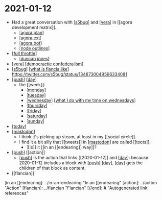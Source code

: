 # 2021-01-12

- Had a great conversation with [[s5bug]] and [[vera]] in [[agora development matrix]].
  - [[agora plan]]
  - [[agora ext]]
  - [[agora bot]]
  - [[node outlines]]
- [[full throttle]]
  - [[duncan jones]]
- [[vera]] [[democractic confederalism]]
- [[s5bug]] [[what is flancia like]] https://twitter.com/s5bug/status/1348730049596334081
- [[push]] [[day]]
  - the [[week]]:
    - [[monday]]
    - [[tuesday]]
    - [[wednesday]] [[what I do with my time on wednesdays]]
    - [[thursday]]
    - [[friday]]
    - [[saturday]]
    - [[sunday]]
- [[today]]
- [[mastodon]]
  - I think it's picking up steam, at least in my [[social circle]].
  - I find it a bit silly that [[tweets]] in [[mastodon]] are called [[toots]].
    - [[Is]] it [[in an [[endearing]] way]]?
- [[push]] [[action]] 
  - [[push]] is the action that links [[2020-01-12]] and [[day]]: because 2020-01-12 includes a block with [[push]] [[day]], [[day]] gets the children of that block as content.
- [[flancian]]

[//begin]: # "Autogenerated link references for markdown compatibility"
[s5bug]: ../s5bug "S5bug"
[vera]: ../vera "Vera"
[agora plan]: ../agora-plan "Agora Plan"
[agora ext]: ../agora-ext "Agora Ext"
[agora bot]: ../agora-bot "Agora Bot"
[node outlines]: ../node-outlines "Node Outlines"
[full throttle]: ../full-throttle "Full Throttle"
[duncan jones]: ../duncan-jones "Duncan Jones"
[democractic confederalism]: ../democractic-confederalism "Democractic Confederalism"
[what is flancia like]: ../what-is-flancia-like "What Is Flancia Like"
[push]: ../push "Push"
[day]: ../day "Day"
[monday]: ../monday "Monday"
[tuesday]: ../tuesday "Tuesday"
[wednesday]: ../wednesday "Wednesday"
[what I do with my time on wednesdays]: ../what-i-do-with-my-time-on-wednesdays "What I Do with My Time on Wednesdays"
[thursday]: ../thursday "Thursday"
[friday]: ../friday "Friday"
[saturday]: ../saturday "Saturday"
[sunday]: ../sunday "Sunday"
[today]: ../today "Today"
[mastodon]: ../mastodon "Mastodon"
[in an [[endearing]: ../in-an-endearing "In an [[endearing"
[action]: ../action "Action"
[flancian]: ../flancian "Flancian"
[//end]: # "Autogenerated link references"